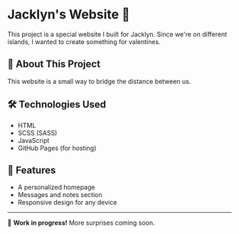 # Jacklyn's Website 💙

This project is a special website I built for Jacklyn. Since we're on different islands, I wanted to create something for valentines.

## 🌟 About This Project

This website is a small way to bridge the distance between us.

## 🛠️ Technologies Used

- HTML
- SCSS (SASS)
- JavaScript
- GitHub Pages (for hosting)

## 📖 Features

- A personalized homepage
- Messages and notes section
- Responsive design for any device

---

🚀 **Work in progress!** More surprises coming soon.
